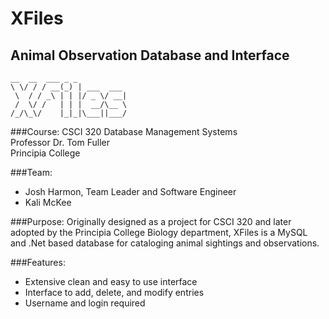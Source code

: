 XFiles
======
Animal Observation Database and Interface
-----------------------------------------
```
__  __  ___ _ _             
\ \/ / / __(_) | ___  ___   
 \  / / _\ | | |/ _ \/ __|  
 /  \/ /   | | |  __/\__ \  
/_/\_\/    |_|_|\___||___/  
```

###Course:
CSCI 320 Database Management Systems  
Professor Dr. Tom Fuller  
Principia College  

###Team:
- Josh Harmon, Team Leader and Software Engineer  
- Kali McKee

###Purpose:
Originally designed as a project for CSCI 320 and later adopted by the Principia College Biology department, XFiles is a MySQL and .Net based database for cataloging animal sightings and observations. 

###Features:
- Extensive clean and easy to use interface
- Interface to add, delete, and modify entries
- Username and login required


